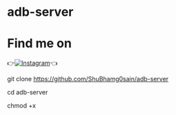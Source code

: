 # adb-server


# Find me on 

👉[![Instagram](https://img.shields.io/badge/INSTAGRAM-FOLLOW-red?style=for-the-badge&logo=instagram)](https://www.instagram.com/shubham_g0sain)👈
 
git clone https://github.com/ShuBhamg0sain/adb-server

cd adb-server

chmod +x 
